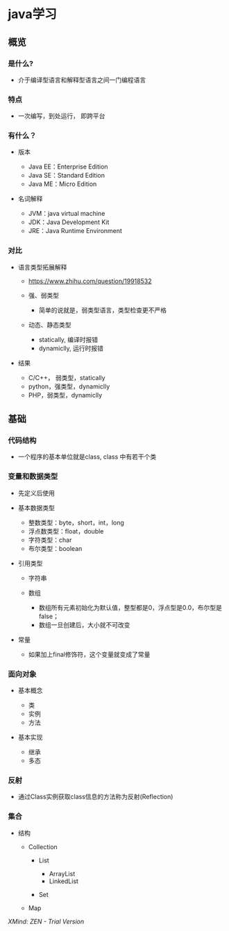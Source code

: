 # java学习

## 概览

### 是什么?

- 介于编译型语言和解释型语言之间一门编程语言

### 特点

- 一次编写，到处运行， 即跨平台

### 有什么？

- 版本

	- Java EE：Enterprise Edition
	- Java SE：Standard Edition
	- Java ME：Micro Edition

- 名词解释

	- JVM：java virtual machine
	- JDK：Java Development Kit
	- JRE：Java Runtime Environment

### 对比

- 语言类型拓展解释

	- https://www.zhihu.com/question/19918532
	- 强、弱类型

		- 简单的说就是，弱类型语言，类型检查更不严格

	- 动态、静态类型

		- statically, 编译时报错
		- dynamiclly, 运行时报错

- 结果

	- C/C++， 弱类型，statically
	- python，强类型，dynamiclly
	- PHP，弱类型，dynamiclly

## 基础

### 代码结构

- 一个程序的基本单位就是class, class 中有若干个类

### 变量和数据类型

- 先定义后使用
- 基本数据类型

	- 整数类型：byte，short，int，long
	- 浮点数类型：float，double
	- 字符类型：char
	- 布尔类型：boolean

- 引用类型

	- 字符串
	- 数组

		- 数组所有元素初始化为默认值，整型都是0，浮点型是0.0，布尔型是false；
		- 数组一旦创建后，大小就不可改变

- 常量

	- 如果加上final修饰符，这个变量就变成了常量

### 面向对象

- 基本概念

	- 类
	- 实例
	- 方法

- 基本实现

	- 继承
	- 多态

### 反射

- 通过Class实例获取class信息的方法称为反射(Reflection)

### 集合

- 结构

	- Collection

		- List

			- ArrayList
			- LinkedList

		- Set

	- Map

*XMind: ZEN - Trial Version*